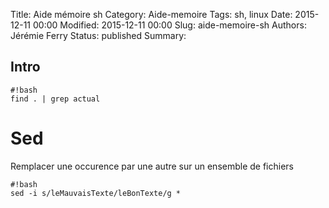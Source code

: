 Title: Aide mémoire sh
Category: Aide-memoire
Tags: sh, linux
Date: 2015-12-11 00:00
Modified: 2015-12-11 00:00
Slug: aide-memoire-sh
Authors: Jérémie Ferry
Status: published
Summary:

## Intro

    #!bash
    find . | grep actual

# Sed

Remplacer une occurence par une autre sur un ensemble de fichiers

    #!bash
    sed -i s/leMauvaisTexte/leBonTexte/g *